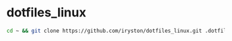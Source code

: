 # dotfiles_linux

```bash
cd ~ && git clone https://github.com/iryston/dotfiles_linux.git .dotfiles
```

